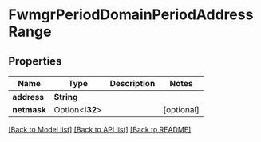 # FwmgrPeriodDomainPeriodAddressRange

## Properties

Name | Type | Description | Notes
------------ | ------------- | ------------- | -------------
**address** | **String** |  |
**netmask** | Option<**i32**> |  | [optional]

[[Back to Model list]](./README.md#documentation-for-models) [[Back to API list]](./README.md#documentation-for-api-endpoints) [[Back to README]](../README.md)
